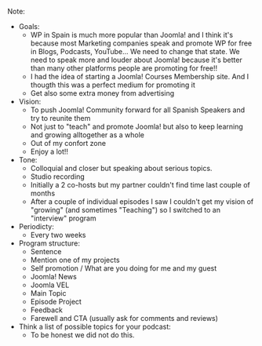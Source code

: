 
Note:
* Goals:
	* WP in Spain is much more popular than Joomla! and I think it's because most Marketing companies speak and promote WP for free in Blogs, Podcasts, YouTube... We need to change that state. We need to speak more and louder about Joomla! because it's better than many other platforms people are promoting for free!!
	* I had the idea of starting a Joomla! Courses Membership site. And I thougth this was a perfect medium for promoting it
	* Get also some extra money from advertising
* Vision:
	* To push Joomla! Community forward for all Spanish Speakers and try to reunite them
	* Not just to "teach" and promote Joomla! but also to keep learning and growing alltogether as a whole
	* Out of my confort zone
	* Enjoy a lot!!
* Tone:
	* Colloquial and closer but speaking about serious topics.
	* Studio recording
	* Initially a 2 co-hosts but my partner couldn't find time last couple of months
	* After a couple of individual episodes I saw I couldn't get my vision of "growing" (and sometimes "Teaching") so I switched to an "interview" program
* Periodicty:
	* Every two weeks
* Program structure:
	* Sentence
	* Mention one of my projects
	* Self promotion / What are you doing for me and my guest
	* Joomla! News
	* Joomla VEL
	* Main Topic
	* Episode Project
	* Feedback
	* Farewell and CTA (usually ask for comments and reviews)
* Think a list of possible topics for your podcast:
	* To be honest we did not do this.
